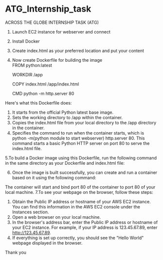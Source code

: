 # ATG_Internship_task
ACROSS THE GLOBE INTERNSHIP TASK (ATG)
1.	Launch EC2 instance for webserver and connect
2.	Install Docker  

3.	Create index.html as your preferred location  and put your content 

4.	Now create Dockerfile for building the image  
	FROM python:latest

	WORKDIR /app
	
	COPY index.html /app/index.html

	CMD python -m http.server 80

Here's what this Dockerfile does:
1.	It starts from the official Python latest base image.
2.	Sets the working directory to /app within the container.
3.	Copies the index.html file from your local directory to the /app directory in the container.
4.	Specifies the command to run when the container starts, which is python -m(python module to start webserver) http.server 80. This command starts a basic Python HTTP server on port 80 to serve the index.html file.

5.To build a Docker image using this Dockerfile, run the following command in the same directory as your Dockerfile and index.html file:
 
6. Once the image is built successfully, you can create and run a container based on it using the following command:
 
The container will start and bind port 80 of the container to port 80 of your local machine. 
7.To see your webpage on the browser, follow these steps:
1.	Obtain the Public IP address or hostname of your AWS EC2 instance. You can find this information in the AWS EC2 console under the Instances section.
2.	Open a web browser on your local machine.
3.	In the browser's address bar, enter the Public IP address or hostname of your EC2 instance. For example, if your IP address is 123.45.67.89, enter http://123.45.67.89.
4.	If everything is set up correctly, you should see the "Hello World" webpage displayed in the browser.
 
Thank you 
